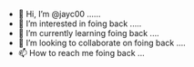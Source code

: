 - 👋 Hi, I’m @jayc00 ......
- 👀 I’m interested in foing back .....
- 🌱 I’m currently learning foing back ....
- 💞️ I’m looking to collaborate on foing back ....
- 📫 How to reach me foing back ...

<!---
jayc00/jayc00 is a ✨ special ✨ repository because its `README.md` (this file) appears on your GitHub profile.
You can click the Preview link to take a look at your changes.
--->
